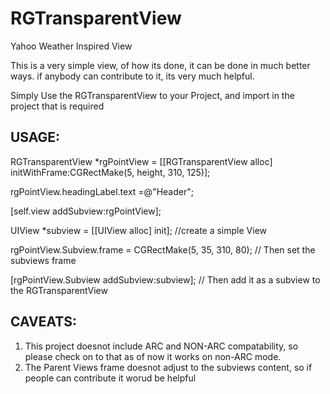 RGTransparentView
=================

Yahoo Weather Inspired View

This is a very simple view, of how its done, it can be done in much better ways. if anybody can contribute 
to it, its very much helpful.

Simply Use the RGTransparentView to your Project, and import in the project that is required

USAGE:
-------
RGTransparentView *rgPointView = [[RGTransparentView alloc] initWithFrame:CGRectMake(5, height, 310, 125)];
    
rgPointView.headingLabel.text =@"Header";

[self.view addSubview:rgPointView];
    
UIView *subview = [[UIView alloc] init]; //create a simple View 

rgPointView.Subview.frame = CGRectMake(5, 35, 310, 80); // Then set the subviews frame
    
[rgPointView.Subview addSubview:subview];   // Then add it as a subview to the RGTransparentView


CAVEATS:
--------

1. This project doesnot include ARC and NON-ARC compatability, so please check on to that as of now it works on non-ARC mode.
2. The  Parent Views frame doesnot adjust to the subviews content, so if people can contribute it worud be helpful

